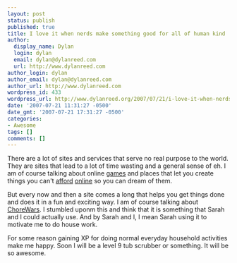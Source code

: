 ```yaml
---
layout: post
status: publish
published: true
title: I love it when nerds make something good for all of human kind
author:
  display_name: Dylan
  login: dylan
  email: dylan@dylanreed.com
  url: http://www.dylanreed.com
author_login: dylan
author_email: dylan@dylanreed.com
author_url: http://www.dylanreed.com
wordpress_id: 433
wordpress_url: http://www.dylanreed.org/2007/07/21/i-love-it-when-nerds-make-something-good-for-all-of-human-kind/
date: '2007-07-21 11:31:27 -0500'
date_gmt: '2007-07-21 17:31:27 -0500'
categories:
- Awesome
tags: []
comments: []
---
```

<p>There are a lot of sites and services that serve no real purpose to the world. They are sites that lead to a lot of time wasting and a general sense of eh. I am&nbsp;of course talking about online <a href="http://weewar.com/">games</a> and places that let you create things you can't&nbsp;<a href="http://miniusa.com/">afford</a> <a href="http://www.dell.com/">online</a> so you can dream of them.&nbsp;</p>
<p><!--adsense#refer--></p>
<p>But every now and then a site comes a long that helps you get things done and does it in a fun and exciting way. I am of course talking about <a href="http://www.chorewars.com/">ChoreWars</a>. I stumbled uponm this and think that it is something that Sarah and I could actually use. And by Sarah and I, I mean Sarah using it to motivate me to do house work. </p>
<p><!--adsense#text--></p>
<p>For some reason gaining XP for doing normal everyday household activities make me happy. Soon I will be a level 9 tub scrubber or something. It will be so awesome.</p>
<p><!--adsense--></p></p>
